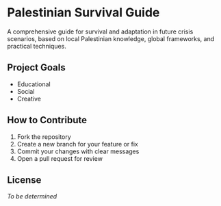 # Palestinian Survival Guide

A comprehensive guide for survival and adaptation in future crisis scenarios, based on local Palestinian knowledge, global frameworks, and practical techniques.

## Project Goals
- Educational
- Social
- Creative

## How to Contribute
1. Fork the repository
2. Create a new branch for your feature or fix
3. Commit your changes with clear messages
4. Open a pull request for review

## License
_To be determined_
